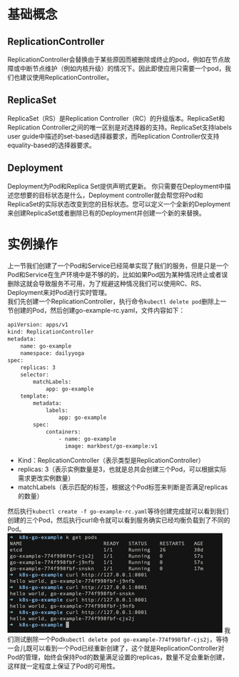 # 基础概念
## ReplicationController  
ReplicationController会替换由于某些原因而被删除或终止的pod，例如在节点故障或中断节点维护（例如内核升级）的情况下。因此即使应用只需要一个pod，我们也建议使用ReplicationController。
## ReplicaSet  
ReplicaSet（RS）是Replication Controller（RC）的升级版本。ReplicaSet和Replication Controller之间的唯一区别是对选择器的支持。ReplicaSet支持labels user guide中描述的set-based选择器要求，而Replication Controller仅支持equality-based的选择器要求。
## Deployment
Deployment为Pod和Replica Set提供声明式更新。
你只需要在Deployment中描述您想要的目标状态是什么，Deployment controller就会帮您将Pod和ReplicaSet的实际状态改变到您的目标状态。您可以定义一个全新的Deployment来创建ReplicaSet或者删除已有的Deployment并创建一个新的来替换。

# 实例操作
上一节我们创建了一个Pod和Service已经简单实现了我们的服务，但是只是一个Pod和Service在生产环境中是不够的的，比如如果Pod因为某种情况终止或者误删除这就会导致服务不可用，为了规避这种情况我们可以使用RC、RS、Deployment来对Pod进行实时管理。  
我们先创建一个ReplicationController，执行命令`kubectl delete pod`删除上一节创建的Pod，然后创建go-example-rc.yaml，文件内容如下：
```
apiVersion: apps/v1
kind: ReplicationController
metadata:
    name: go-example
    namespace: dailyyoga
spec:
    replicas: 3
    selector:
        matchLabels:
            app: go-example
    template:
        metadata:
            labels:
                app: go-example
        spec:
            containers:
                - name: go-example
                  image: markbest/go-example:v1
```
- Kind：ReplicationController（表示类型是ReplicationController）
- replicas: 3（表示实例数量是3，也就是总共会创建三个Pod，可以根据实际需求更改实例数量）
- matchLabels（表示匹配的标签，根据这个Pod标签来判断是否满足replicas的数量）  

然后执行`kubectl create -f go-example-rc.yaml`等待创建完成就可以看到我们创建的三个Pod，然后执行curl命令就可以看到服务确实已经均衡负载到了不同的Pod。  
![](https://github.com/markbest/k8s-study-notes/blob/main/images/go-exmaple-rc-show.png "") 
我们测试删除一个Pod`kubectl delete pod go-example-774f998fbf-cjs2j`，等待一会儿既可以看到一个Pod已经重新创建了，这个就是ReplicationController对Pod的管理，始终会保持Pod的数量满足设置的replicas，数量不足会重新创建，这样就一定程度上保证了Pod的可用性。  

